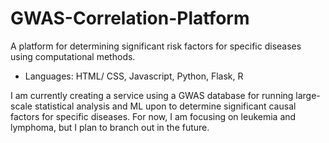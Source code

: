# GWAS-Correlation-Platform
A platform for determining significant risk factors for specific diseases using computational methods.
 - Languages: HTML/ CSS, Javascript, Python, Flask, R

I am currently creating a service using a GWAS database for running large-scale statistical analysis and ML upon to determine significant causal factors for specific diseases. For now, I am focusing on leukemia and lymphoma, but I plan to branch out in the future. 
 
  
 

